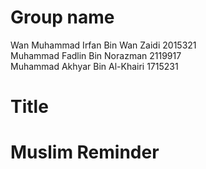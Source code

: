 # Group name 
Wan Muhammad Irfan Bin Wan Zaidi 2015321 <br>
Muhammad Fadlin Bin Norazman 2119917 <br>
Muhammad Akhyar Bin Al-Khairi 1715231 <br>

# Title
<h1>Muslim Reminder</h1>
